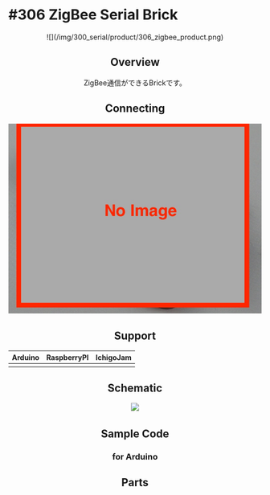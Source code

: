 # #306 ZigBee Serial Brick

<center>![](/img/300_serial/product/306_zigbee_product.png)
<!--COLORME-->

## Overview
ZigBee通信ができるBrickです。

## Connecting
![](/img/300_serial/connect/306_zigbee_connect.jpg)

## Support
|Arduino|RaspberryPI|IchigoJam|
|:--:|:--:|:--:|
| | | |

## Schematic
![](/img/300_serial/schematic/306_zigbee_schematic.png)


## Sample Code
### for Arduino

## Parts
